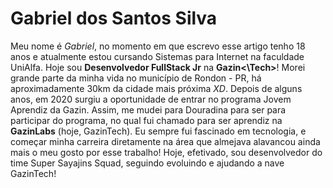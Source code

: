 
# **Gabriel dos Santos Silva**

Meu nome é _Gabriel_, no momento em que escrevo esse artigo 
tenho 18 anos e atualmente estou cursando Sistemas para Internet
na faculdade UniAlfa. Hoje sou **Desenvolvedor FullStack Jr** na 
**Gazin<\Tech>**! Morei grande parte da minha vida no município 
de Rondon - PR, há aproximadamente 30km da cidade mais próxima _XD_.
Depois de alguns anos, em 2020 surgiu a oportunidade de entrar no
programa Jovem Aprendiz da Gazin. Assim, me mudei para Douradina para
ser para participar do programa, no qual fui chamado para ser aprendiz
na **GazinLabs** (hoje, GazinTech). Eu sempre fui fascinado em 
tecnologia, e começar minha carreira diretamente na área que almejava
alavancou ainda mais o meu gosto por esse trabalho! Hoje, efetivado,
sou desenvolvedor do time Super Sayajins Squad, seguindo evoluindo e
ajudando a nave GazinTech!